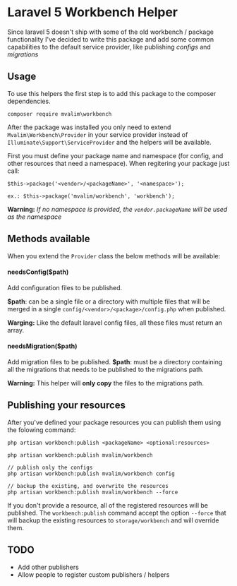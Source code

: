 # Laravel 5 Workbench Helper
Since laravel 5 doesn't ship with some of the old workbench / package functionality
I've decided to write this package and add some common capabilities to the default
service provider, like publishing *configs* and *migrations*

## Usage
To use this helpers the first step is to add this package to the composer 
dependencies.

	composer require mvalim\workbench

After the package was installed you only need to extend `Mvalim\Workbench\Provider`
in your service provider instead of `Illuminate\Support\ServiceProvider` and the
helpers will be available.

First you must define your package name and namespace (for config, and other resources
that need a namespace). When regitering your package just call:
	
```
$this->package('<vendor>/<packageName>', '<namespace>');

ex.: $this->package('mvalim/workbench', 'workbench');
```
**Warning:** *If no namespace is provided, the `vendor.packageName` will be used as the namespace*

## Methods available
When you extend the `Provider` class the below methods will be available:

#### needsConfig($path)
Add configuration files to be published.

**$path**: can be a single file or a directory with multiple files that will be 
merged in a single `config/<vendor>/<package>/config.php` when published.

**Warging:** Like the default laravel config files, all these files must return
an array.

#### needsMigration($path)
Add migration files to be published.
**$path**: must be a directory containing all the migrations that needs to be
published to the migrations path.

**Warning:** This helper will **only copy** the files to the migrations path.


## Publishing your resources
After you've defined your package resources you can publish them using the folowing 
command:
```	
php artisan workbench:publish <packageName> <optional:resources>

php artisan workbench:publish mvalim/workbench

// publish only the configs
php artisan workbench:publish mvalim/workbench config 

// backup the existing, and overwrite the resources
php artisan workbench:publish mvalim/workbench --force

```
If you don't provide a resource, all of the registered resources will be published.
The `workbench:publish` command accept the option `--force` that will backup the
existing resources to `storage/workbench` and will override them.


## TODO
- Add other publishers
- Allow people to register custom publishers / helpers